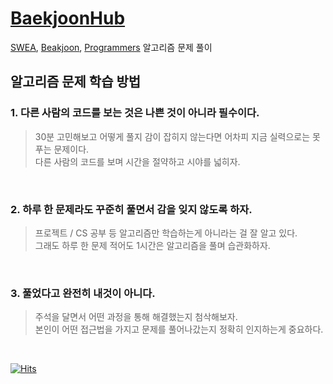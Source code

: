 # [BaekjoonHub](https://github.com/BaekjoonHub/BaekjoonHub)

[SWEA](https://swexpertacademy.com), [Beakjoon](https://www.acmicpc.net), [Programmers](https://programmers.co.kr) 알고리즘 문제 풀이

## 알고리즘 문제 학습 방법

### 1. 다른 사람의 코드를 보는 것은 나쁜 것이 아니라 필수이다.

> 30분 고민해보고 어떻게 풀지 감이 잡히지 않는다면 어차피 지금 실력으로는 못 푸는 문제이다.<br>다른 사람의 코드를 보며 시간을 절약하고 시야를 넓히자.

<br>

### 2. 하루 한 문제라도 꾸준히 풀면서 감을 잊지 않도록 하자.

> 프로젝트 / CS 공부 등 알고리즘만 학습하는게 아니라는 걸 잘 알고 있다.<br>그래도 하루 한 문제 적어도 1시간은 알고리즘을 풀며 습관화하자.

<br>

### 3. 풀었다고 완전히 내것이 아니다.

> 주석을 달면서 어떤 과정을 통해 해결했는지 첨삭해보자.<br>본인이 어떤 접근법을 가지고 문제를 풀어나갔는지 정확히 인지하는게 중요하다.

<br>

[![Hits](https://hits.seeyoufarm.com/api/count/incr/badge.svg?url=https%3A%2F%2Fgithub.com%2FLimSB-dev&count_bg=%23344765&title_bg=%23102040&icon=&icon_color=%23344765&title=hits&edge_flat=false)](https://hits.seeyoufarm.com)
